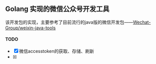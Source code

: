 ## Golang 实现的微信公众号开发工具

该开发包的实现，主要参考了目前流行的java版的微信开发包——[Wechat-Group/weixin-java-tools](https://github.com/Wechat-Group/weixin-java-tools)

#### TODO

- [x] 微信accesstoken的获取、存储、刷新
- [x] 